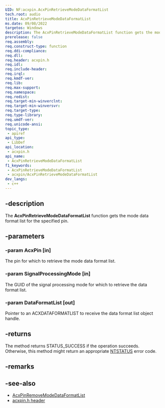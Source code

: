 ```yaml
---
UID: NF:acxpin.AcxPinRetrieveModeDataFormatList
tech.root: audio
title: AcxPinRetrieveModeDataFormatList
ms.date: 09/08/2022
targetos: Windows
description: The AcxPinRetrieveModeDataFormatList function gets the mode data format list for the specified pin.
prerelease: false
req.assembly: 
req.construct-type: function
req.ddi-compliance: 
req.dll: 
req.header: acxpin.h
req.idl: 
req.include-header: 
req.irql: 
req.kmdf-ver: 
req.lib: 
req.max-support: 
req.namespace: 
req.redist: 
req.target-min-winverclnt: 
req.target-min-winversvr: 
req.target-type: 
req.type-library: 
req.umdf-ver: 
req.unicode-ansi: 
topic_type:
 - apiref
api_type:
 - LibDef
api_location:
 - acxpin.h
api_name:
 - AcxPinRetrieveModeDataFormatList
f1_keywords:
 - AcxPinRetrieveModeDataFormatList
 - acxpin/AcxPinRetrieveModeDataFormatList
dev_langs:
 - c++
---
```


## -description

The **AcxPinRetrieveModeDataFormatList** function gets the mode data format list for the specified pin.

## -parameters

### -param AcxPin [in]

The pin for which to retrieve the mode data format list.

### -param SignalProcessingMode [in]

The GUID of the signal processing mode for which to retrieve the data format list.

### -param DataFormatList [out]

Pointer to an ACXDATAFORMATLIST to receive the data format list object handle.

## -returns

The method returns STATUS_SUCCESS if the operation succeeds. Otherwise, this method might return an appropriate [NTSTATUS](/windows-hardware/drivers/kernel/ntstatus-values) error code.

## -remarks

## -see-also

- [AcxPinRemoveModeDataFormatList](nf-acxpin-acxpinremovemodedataformatlist.md)
- [acxpin.h header](index.md)
